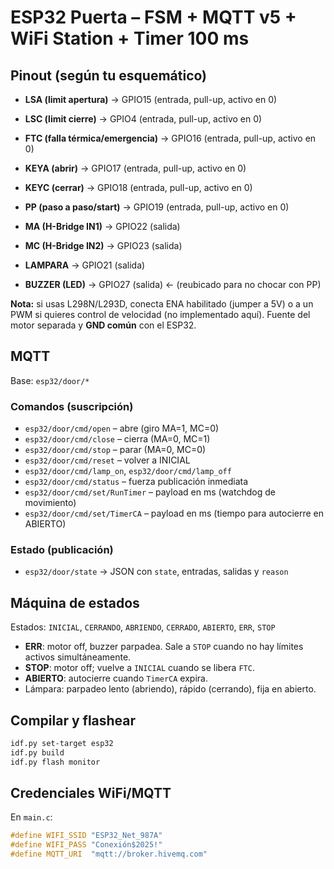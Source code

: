 
# ESP32 Puerta – FSM + MQTT v5 + WiFi Station + Timer 100 ms

## Pinout (según tu esquemático)
- **LSA (limit apertura)** → GPIO15 (entrada, pull-up, activo en 0)
- **LSC (limit cierre)** → GPIO4  (entrada, pull-up, activo en 0)
- **FTC (falla térmica/emergencia)** → GPIO16 (entrada, pull-up, activo en 0)
- **KEYA (abrir)** → GPIO17 (entrada, pull-up, activo en 0)
- **KEYC (cerrar)** → GPIO18 (entrada, pull-up, activo en 0)
- **PP (paso a paso/start)** → GPIO19 (entrada, pull-up, activo en 0)

- **MA (H-Bridge IN1)** → GPIO22 (salida)
- **MC (H-Bridge IN2)** → GPIO23 (salida)
- **LAMPARA** → GPIO21 (salida)
- **BUZZER (LED)** → GPIO27 (salida)  ← (reubicado para no chocar con PP)

**Nota:** si usas L298N/L293D, conecta ENA habilitado (jumper a 5V) o a un PWM si quieres control de velocidad (no implementado aquí). Fuente del motor separada y **GND común** con el ESP32.

## MQTT
Base: `esp32/door/*`

### Comandos (suscripción)
- `esp32/door/cmd/open` – abre (giro MA=1, MC=0)
- `esp32/door/cmd/close` – cierra (MA=0, MC=1)
- `esp32/door/cmd/stop` – parar (MA=0, MC=0)
- `esp32/door/cmd/reset` – volver a INICIAL
- `esp32/door/cmd/lamp_on`, `esp32/door/cmd/lamp_off`
- `esp32/door/cmd/status` – fuerza publicación inmediata
- `esp32/door/cmd/set/RunTimer` – payload en ms (watchdog de movimiento)
- `esp32/door/cmd/set/TimerCA` – payload en ms (tiempo para autocierre en ABIERTO)

### Estado (publicación)
- `esp32/door/state` → JSON con `state`, entradas, salidas y `reason`

## Máquina de estados
Estados: `INICIAL`, `CERRANDO`, `ABRIENDO`, `CERRADO`, `ABIERTO`, `ERR`, `STOP`  
- **ERR**: motor off, buzzer parpadea. Sale a `STOP` cuando no hay límites activos simultáneamente.
- **STOP**: motor off; vuelve a `INICIAL` cuando se libera `FTC`.
- **ABIERTO**: autocierre cuando `TimerCA` expira.
- Lámpara: parpadeo lento (abriendo), rápido (cerrando), fija en abierto.

## Compilar y flashear
```bash
idf.py set-target esp32
idf.py build
idf.py flash monitor
```

## Credenciales WiFi/MQTT
En `main.c`:
```c
#define WIFI_SSID "ESP32_Net_987A"
#define WIFI_PASS "Conexión$2025!"
#define MQTT_URI  "mqtt://broker.hivemq.com"
```

